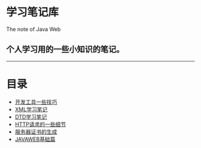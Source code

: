 <h1>学习笔记库</h1>
The note of Java Web

<h2>个人学习用的一些小知识的笔记。</h2>

<hr/>
<h1>目录</h1>
<ul>
<li><a href="../../issues/1">开发工具一些技巧</a></li>
<li><a href="">XML学习笔记</a></li>
<li><a href="">DTD学习笔记</a></li>
<li><a href="">HTTP请求的一些细节</a></li>
<li><a href="">服务器证书的生成</a></li>
<li><a href="">JAVAWEB基础篇</a></li>
</ul>
